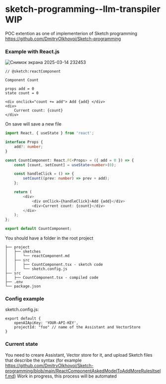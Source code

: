 # sketch-programming--llm-transpiler WIP

POC extention as one of implementerion of Sketch programming
https://github.com/DmitryOlkhovoi/Sketch-programming

### Example with React.js

![Снимок экрана 2025-03-14 232453](https://github.com/user-attachments/assets/0e881713-d010-4bf2-8b0c-585d8288d98c)


```
// @sketch:reactComponent

Component Count

props add = 0
state count = 0

<div onclick="count += add"> Add {add} </div>
<div>
    Current count: {count}
</div>
```

On save will save a new file

```typescript
import React, { useState } from 'react';

interface Props {
    add?: number;
}

const CountComponent: React.FC<Props> = ({ add = 0 }) => {
    const [count, setCount] = useState<number>(0);

    const handleClick = () => {
        setCount((prev: number) => prev + add);
    };

    return (
        <div>
            <div onClick={handleClick}>Add {add}</div>
            <div>Current count: {count}</div>
        </div>
    );
};

export default CountComponent;

```

You should have a folder in the root project

```
├── project
│   ├── sketches
│   │   └── reactComponent.md
│   ├── src
│   │   ├── CountComponent.tsx - sketch code
│   │   └── sketch.config.js
├── src
│   ├── CountComponent.tsx - compiled code
├── .env
└── package.json
```

### Config example

sketch.config.js:
```
export default {
    openAIApiKey: 'YOUR-API-KEY',
    projectId: "foo" // name of the Assistant and VectorStore
}
```

### Current state
You need to creare Assistant, Vector store for it, and upload Sketch files that describe the syntax (for example https://github.com/DmitryOlkhovoi/Sketch-programming/blob/main/ReactComponentAskedModelToAddMoreRulesItself.md)
Work in progress, this process will be automated
